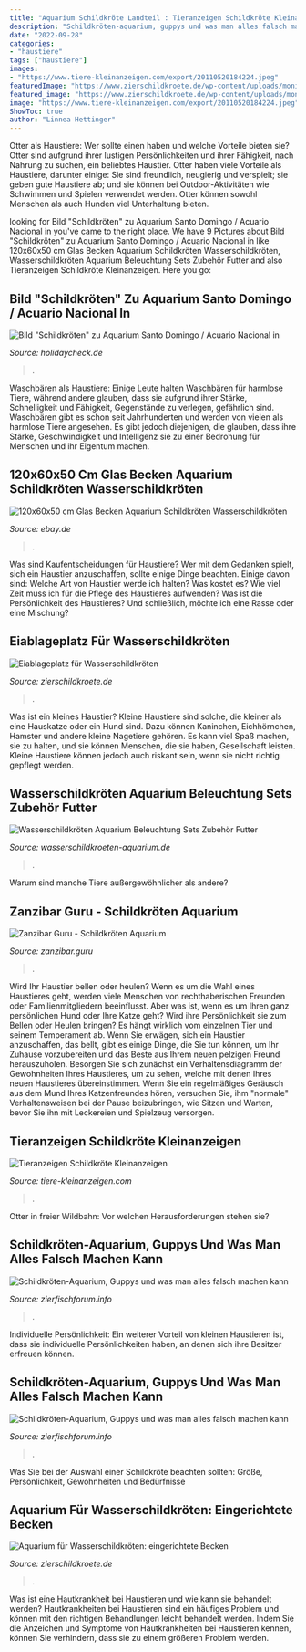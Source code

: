 ```yaml
---
title: "Aquarium Schildkröte Landteil : Tieranzeigen Schildkröte Kleinanzeigen"
description: "Schildkröten-aquarium, guppys und was man alles falsch machen kann"
date: "2022-09-28"
categories:
- "haustiere"
tags: ["haustiere"]
images:
- "https://www.tiere-kleinanzeigen.com/export/20110520184224.jpeg"
featuredImage: "https://www.zierschildkroete.de/wp-content/uploads/monique-storm-2-800x479.jpg?v=1590090094"
featured_image: "https://www.zierschildkroete.de/wp-content/uploads/monique-storm-2-800x479.jpg?v=1590090094"
image: "https://www.tiere-kleinanzeigen.com/export/20110520184224.jpeg"
ShowToc: true
author: "Linnea Hettinger"
---
```



Otter als Haustiere: Wer sollte einen haben und welche Vorteile bieten sie?
Otter sind aufgrund ihrer lustigen Persönlichkeiten und ihrer Fähigkeit, nach Nahrung zu suchen, ein beliebtes Haustier. Otter haben viele Vorteile als Haustiere, darunter einige: Sie sind freundlich, neugierig und verspielt; sie geben gute Haustiere ab; und sie können bei Outdoor-Aktivitäten wie Schwimmen und Spielen verwendet werden. Otter können sowohl Menschen als auch Hunden viel Unterhaltung bieten.

	

		
looking for Bild &quot;Schildkröten&quot; zu Aquarium Santo Domingo / Acuario Nacional in you've came to the right place. We have 9 Pictures about Bild &quot;Schildkröten&quot; zu Aquarium Santo Domingo / Acuario Nacional in like 120x60x50 cm Glas Becken Aquarium Schildkröten Wasserschildkröten, Wasserschildkröten Aquarium Beleuchtung Sets Zubehör Futter and also Tieranzeigen Schildkröte Kleinanzeigen. Here you go:
		
    
## Bild &quot;Schildkröten&quot; Zu Aquarium Santo Domingo / Acuario Nacional In

<img loading=lazy src="http://www.holidaycheck.de/data/urlaubsbilder/images/5/1157491414.jpg" onerror="this.onerror=null;this.src='https://tse4.mm.bing.net/th?id=OIP.nJmTNhf_0cfZpuamwfJq4QHaFj&amp;pid=15.1';" alt="Bild &quot;Schildkröten&quot; zu Aquarium Santo Domingo / Acuario Nacional in">

_Source: holidaycheck.de_

>. 

	

Waschbären als Haustiere: Einige Leute halten Waschbären für harmlose Tiere, während andere glauben, dass sie aufgrund ihrer Stärke, Schnelligkeit und Fähigkeit, Gegenstände zu verlegen, gefährlich sind.
Waschbären gibt es schon seit Jahrhunderten und werden von vielen als harmlose Tiere angesehen. Es gibt jedoch diejenigen, die glauben, dass ihre Stärke, Geschwindigkeit und Intelligenz sie zu einer Bedrohung für Menschen und ihr Eigentum machen.

    
## 120x60x50 Cm Glas Becken Aquarium Schildkröten Wasserschildkröten

<img loading=lazy src="https://i.ebayimg.com/images/i/281959882702-0-1/s-l1000.jpg" onerror="this.onerror=null;this.src='https://tse3.mm.bing.net/th?id=OIP.Z3H8B5Zp5m3FKKL4wHhB_AHaFj&amp;pid=15.1';" alt="120x60x50 cm Glas Becken Aquarium Schildkröten Wasserschildkröten">

_Source: ebay.de_

>. 

	

Was sind Kaufentscheidungen für Haustiere?
Wer mit dem Gedanken spielt, sich ein Haustier anzuschaffen, sollte einige Dinge beachten. Einige davon sind: Welche Art von Haustier werde ich halten? Was kostet es? Wie viel Zeit muss ich für die Pflege des Haustieres aufwenden? Was ist die Persönlichkeit des Haustieres? Und schließlich, möchte ich eine Rasse oder eine Mischung?

    
## Eiablageplatz Für Wasserschildkröten

<img loading=lazy src="https://www.zierschildkroete.de/wp-content/uploads/eiablageplatz-wasserschildkroeten-plastikbox-1536x1153.jpg?v=1579200057" onerror="this.onerror=null;this.src='https://tse4.mm.bing.net/th?id=OIP.tCLx0y0GpIBKF-ld5ekV0gHaFj&amp;pid=15.1';" alt="Eiablageplatz für Wasserschildkröten">

_Source: zierschildkroete.de_

>. 

	

Was ist ein kleines Haustier?
Kleine Haustiere sind solche, die kleiner als eine Hauskatze oder ein Hund sind. Dazu können Kaninchen, Eichhörnchen, Hamster und andere kleine Nagetiere gehören. Es kann viel Spaß machen, sie zu halten, und sie können Menschen, die sie haben, Gesellschaft leisten. Kleine Haustiere können jedoch auch riskant sein, wenn sie nicht richtig gepflegt werden.

    
## Wasserschildkröten Aquarium Beleuchtung Sets Zubehör Futter

<img loading=lazy src="https://wasserschildkroeten-aquarium.de/media/image/storage/opc/sets/slider-premium-set-1-1920-680.jpg" onerror="this.onerror=null;this.src='https://tse3.mm.bing.net/th?id=OIP.cvrD18ffHK58NTC2O9J-3QHaCn&amp;pid=15.1';" alt="Wasserschildkröten Aquarium Beleuchtung Sets Zubehör Futter">

_Source: wasserschildkroeten-aquarium.de_

>. 

	

Warum sind manche Tiere außergewöhnlicher als andere?

    
## Zanzibar Guru - Schildkröten Aquarium

<img loading=lazy src="http://zanzibar.guru/images/slider/aquarium/aquarium1.jpg" onerror="this.onerror=null;this.src='https://tse1.mm.bing.net/th?id=OIP.EbzWg9nhCc3eeOMXopwyQQHaEK&amp;pid=15.1';" alt="Zanzibar Guru - Schildkröten Aquarium">

_Source: zanzibar.guru_

>. 

	

Wird Ihr Haustier bellen oder heulen?
Wenn es um die Wahl eines Haustieres geht, werden viele Menschen von rechthaberischen Freunden oder Familienmitgliedern beeinflusst. Aber was ist, wenn es um Ihren ganz persönlichen Hund oder Ihre Katze geht? Wird ihre Persönlichkeit sie zum Bellen oder Heulen bringen? Es hängt wirklich vom einzelnen Tier und seinem Temperament ab.
Wenn Sie erwägen, sich ein Haustier anzuschaffen, das bellt, gibt es einige Dinge, die Sie tun können, um Ihr Zuhause vorzubereiten und das Beste aus Ihrem neuen pelzigen Freund herauszuholen. Besorgen Sie sich zunächst ein Verhaltensdiagramm der Gewohnheiten Ihres Haustieres, um zu sehen, welche mit denen Ihres neuen Haustieres übereinstimmen. Wenn Sie ein regelmäßiges Geräusch aus dem Mund Ihres Katzenfreundes hören, versuchen Sie, ihm "normale" Verhaltensweisen bei der Pause beizubringen, wie Sitzen und Warten, bevor Sie ihn mit Leckereien und Spielzeug versorgen.

    
## Tieranzeigen Schildkröte Kleinanzeigen

<img loading=lazy src="https://www.tiere-kleinanzeigen.com/export/20110520184224.jpeg" onerror="this.onerror=null;this.src='https://tse1.mm.bing.net/th?id=OIP.ZxPD05drTyAfh4eaioQDBwHaFj&amp;pid=15.1';" alt="Tieranzeigen Schildkröte Kleinanzeigen">

_Source: tiere-kleinanzeigen.com_

>. 

	

Otter in freier Wildbahn: Vor welchen Herausforderungen stehen sie?

    
## Schildkröten-Aquarium, Guppys Und Was Man Alles Falsch Machen Kann

<img loading=lazy src="http://up.picr.de/20070201fz.jpg" onerror="this.onerror=null;this.src='https://tse3.mm.bing.net/th?id=OIP.I2MVUieVYyMsqkOsuTiYJwHaLH&amp;pid=15.1';" alt="Schildkröten-Aquarium, Guppys und was man alles falsch machen kann">

_Source: zierfischforum.info_

>. 

	

Individuelle Persönlichkeit: Ein weiterer Vorteil von kleinen Haustieren ist, dass sie individuelle Persönlichkeiten haben, an denen sich ihre Besitzer erfreuen können.

    
## Schildkröten-Aquarium, Guppys Und Was Man Alles Falsch Machen Kann

<img loading=lazy src="http://up.picr.de/19954947cs.jpg" onerror="this.onerror=null;this.src='https://tse1.mm.bing.net/th?id=OIP.mnG3MNePz3DGJ_aU5wgm1QHaE7&amp;pid=15.1';" alt="Schildkröten-Aquarium, Guppys und was man alles falsch machen kann">

_Source: zierfischforum.info_

>. 

	

Was Sie bei der Auswahl einer Schildkröte beachten sollten: Größe, Persönlichkeit, Gewohnheiten und Bedürfnisse

    
## Aquarium Für Wasserschildkröten: Eingerichtete Becken

<img loading=lazy src="https://www.zierschildkroete.de/wp-content/uploads/monique-storm-2-800x479.jpg?v=1590090094" onerror="this.onerror=null;this.src='https://tse3.mm.bing.net/th?id=OIP.o3V6dE9CFuXMVLs3OCHaLQHaEb&amp;pid=15.1';" alt="Aquarium für Wasserschildkröten: eingerichtete Becken">

_Source: zierschildkroete.de_

>. 

	

Was ist eine Hautkrankheit bei Haustieren und wie kann sie behandelt werden?
Hautkrankheiten bei Haustieren sind ein häufiges Problem und können mit den richtigen Behandlungen leicht behandelt werden. Indem Sie die Anzeichen und Symptome von Hautkrankheiten bei Haustieren kennen, können Sie verhindern, dass sie zu einem größeren Problem werden.

